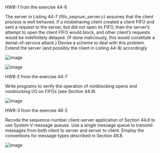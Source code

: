 HW8-1 from the exercise 44-6

The server in Listing 44-7 (fifo_seqnum_server.c) assumes that the client process is
well behaved. If a misbehaving client created a client FIFO and sent a request to the
server, but did not open its FIFO, then the server’s attempt to open the client FIFO
would block, and other client’s requests would be indefinitely delayed. (If done
maliciously, this would constitute a denial-of-service attack.) Devise a scheme to deal
with this problem. Extend the server (and possibly the client in Listing 44-8)
accordingly

![image](https://user-images.githubusercontent.com/72913466/209906722-cb33ee4a-b73d-46a5-83b3-82626a6d28dd.png)

![image](https://user-images.githubusercontent.com/72913466/209906784-d740fa94-249b-45f3-8196-dd9310b3c41d.png)

HW8-2 from the exercise 44-7

Write programs to verify the operation of nonblocking opens and nonblocking I/O
on FIFOs (see Section 44.9).

![image](https://user-images.githubusercontent.com/72913466/209906921-72101f82-fc7c-43da-a210-0b9bede2c75d.png)

HW8-3 from the exercise 46-2

Recode the sequence-number client-server application of Section 44.8 to use System V
message queues. Use a single message queue to transmit messages from both client
to server and server to client. Employ the conventions for message types described
in Section 46.8.

![image](https://user-images.githubusercontent.com/72913466/209907088-d2b029f9-8134-43bc-b985-99f64fc61d7a.png)

